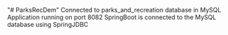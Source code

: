 "# ParksRecDem" 
Connected to parks_and_recreation database in MySQL
Application running on port 8082
SpringBoot is connected to the MySQL database using SpringJDBC
